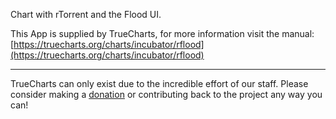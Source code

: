 Chart with rTorrent and the Flood UI.

This App is supplied by TrueCharts, for more information visit the manual: [https://truecharts.org/charts/incubator/rflood](https://truecharts.org/charts/incubator/rflood)

---

TrueCharts can only exist due to the incredible effort of our staff.
Please consider making a [donation](https://truecharts.org/about/sponsor) or contributing back to the project any way you can!
